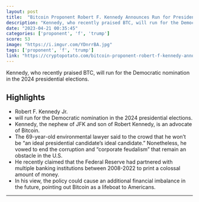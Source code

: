 ```yaml
---
layout: post
title:  "Bitcoin Proponent Robert F. Kennedy Announces Run for President of the USA"
description: "Kennedy, who recently praised BTC, will run for the Democratic nomination in the 2024 presidential elections."
date: "2023-04-21 00:35:45"
categories: ['proponent', 'f', 'trump']
score: 53
image: "https://i.imgur.com/YDnrrBA.jpg"
tags: ['proponent', 'f', 'trump']
link: "https://cryptopotato.com/bitcoin-proponent-robert-f-kennedy-announces-run-for-president-of-the-usa/"
---
```


Kennedy, who recently praised BTC, will run for the Democratic nomination in the 2024 presidential elections.

## Highlights

- Robert F. Kennedy Jr.
- will run for the Democratic nomination in the 2024 presidential elections.
- Kennedy, the nephew of JFK and son of Robert Kennedy, is an advocate of Bitcoin.
- The 69-year-old environmental lawyer said to the crowd that he won’t be “an ideal presidential candidate’s ideal candidate.” Nonetheless, he vowed to end the corruption and “corporate feudalism” that remain an obstacle in the U.S.
- He recently claimed that the Federal Reserve had partnered with multiple banking institutions between 2008-2022 to print a colossal amount of money.
- In his view, the policy could cause an additional financial imbalance in the future, pointing out Bitcoin as a lifeboat to Americans.

---
